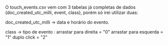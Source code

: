 O touch_events.csv vem com 3 tabelas já completas de dados (doc_created_utc_milli, event, class), porém só irei utilizar duas:

doc_created_utc_milli -> data e horário do evento.

class -> tipo de evento :
	arrastar para direita = "0"
	arrastar para esquerda = "1"
	duplo click = "2"